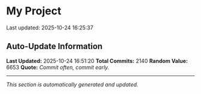 # My Project


Last updated: 2025-10-24 16:25:37



































































































































































































































































































































































































































































































































































































































































































































































































































































































































































































































































































































































































































































































































































































































































































































































































































































































































































































































































































































































































































































































































































































































































































































































































































































































































































































































## Auto-Update Information

**Last Updated:** 2025-10-24 16:51:20
**Total Commits:** 2140
**Random Value:** 6653
**Quote:** _Commit often, commit early._

---
_This section is automatically generated and updated._